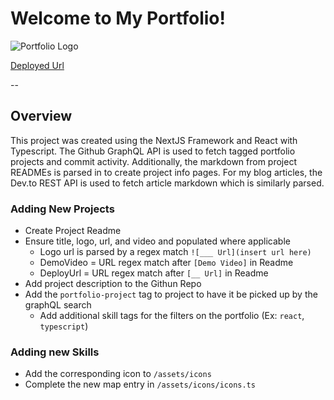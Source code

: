 # Welcome to My Portfolio!

![Portfolio Logo](https://i.imgur.com/s5oruO7.png)

[Deployed Url](https://sasse.vercel.app/)

--

## Overview

This project was created using the NextJS Framework and React with Typescript. The Github GraphQL API is used to fetch tagged portfolio projects and commit activity. Additionally, the markdown from project READMEs is parsed in to create project info pages. For my blog articles, the Dev.to REST API is used to fetch article markdown which is similarly parsed.

### Adding New Projects

- Create Project Readme
- Ensure title, logo, url, and video and populated where applicable
  - Logo url is parsed by a regex match `![___ Url](insert url here)`
  - DemoVideo = URL regex match after `[Demo Video]` in Readme
  - DeployUrl = URL regex match after `[__ Url]` in Readme
- Add project description to the Githun Repo
- Add the `portfolio-project` tag to project to have it be picked up by the graphQL search
  - Add additional skill tags for the filters on the portfolio (Ex: `react`, `typescript`)

### Adding new Skills

- Add the corresponding icon to `/assets/icons`
- Complete the new map entry in `/assets/icons/icons.ts`
